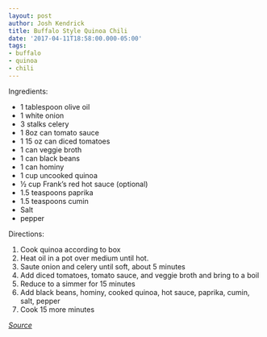 ```yaml
---
layout: post
author: Josh Kendrick
title: Buffalo Style Quinoa Chili
date: '2017-04-11T18:58:00.000-05:00'
tags:
- buffalo
- quinoa
- chili
---
```


Ingredients:
* 1 tablespoon olive oil
* 1 white onion
* 3 stalks celery
* 1 8oz can tomato sauce
* 1 15 oz can diced tomatoes
* 1 can veggie broth
* 1 can black beans
* 1 can hominy
* 1 cup uncooked quinoa
* ½ cup Frank’s red hot sauce (optional)
* 1.5 teaspoons paprika
* 1.5 teaspoons cumin
* Salt
* pepper

Directions:
1. Cook quinoa according to box
2. Heat oil in a pot over medium until hot.
3. Saute onion and celery until soft, about 5 minutes
4. Add diced tomatoes, tomato sauce, and veggie broth and bring to a boil
5. Reduce to a simmer for 15 minutes
6. Add black beans, hominy, cooked quinoa, hot sauce, paprika, cumin, salt, pepper
7. Cook 15 more minutes

*[Source](https://food52.com/recipes/23605-buffalo-style-quinoa-chili)*